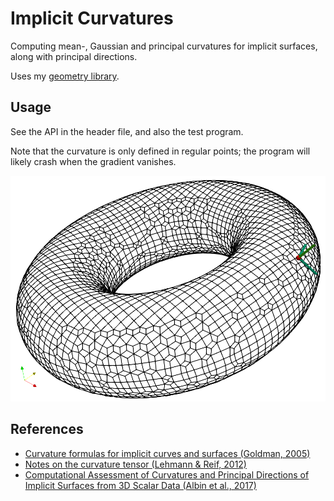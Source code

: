 # Implicit Curvatures

Computing mean-, Gaussian and principal curvatures for implicit surfaces,
along with principal directions.

Uses my [geometry library](https://github.com/salvipeter/libgeom/).

## Usage

See the API in the header file, and also the test program.

Note that the curvature is only defined in regular points;
the program will likely crash when the gradient vanishes.

![image](torus.png "Torus with normal and principal directions")

## References

- [Curvature formulas for implicit curves and surfaces (Goldman, 2005)](https://doi.org/10.1016/j.cagd.2005.06.005)
- [Notes on the curvature tensor (Lehmann & Reif, 2012)](https://doi.org/10.1016/j.gmod.2012.04.003)
- [Computational Assessment of Curvatures and Principal Directions of Implicit Surfaces from 3D Scalar Data (Albin et al., 2017)](https://doi.org/10.1007/978-3-319-67885-6_1)

